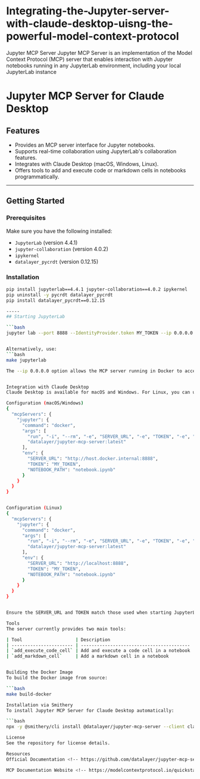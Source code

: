 # Integrating-the-Jupyter-server-with-claude-desktop-uisng-the-powerful-model-context-protocol
Jupyter MCP Server Jupyter MCP Server is an implementation of the Model Context Protocol (MCP) server that enables interaction with Jupyter notebooks running in any JupyterLab environment, including your local JupyterLab instance


# Jupyter MCP Server for Claude Desktop

## Features

- Provides an MCP server interface for Jupyter notebooks.
- Supports real-time collaboration using JupyterLab's collaboration features.
- Integrates with Claude Desktop (macOS, Windows, Linux).
- Offers tools to add and execute code or markdown cells in notebooks programmatically.

---

## Getting Started

### Prerequisites

Make sure you have the following installed:

- `JupyterLab` (version 4.4.1)
- `jupyter-collaboration` (version 4.0.2)
- `ipykernel`
- `datalayer_pycrdt` (version 0.12.15)

### Installation

```bash
pip install jupyterlab==4.4.1 jupyter-collaboration==4.0.2 ipykernel
pip uninstall -y pycrdt datalayer_pycrdt
pip install datalayer_pycrdt==0.12.15

-----
## Starting JupyterLab

```bash
jupyter lab --port 8888 --IdentityProvider.token MY_TOKEN --ip 0.0.0.0


Alternatively, use:
```bash
make jupyterlab

The --ip 0.0.0.0 option allows the MCP server running in Docker to access your local JupyterLab.


Integration with Claude Desktop
Claude Desktop is available for macOS and Windows. For Linux, you can use an unofficial build script based on Nix.

Configuration (macOS/Windows)
{
  "mcpServers": {
    "jupyter": {
      "command": "docker",
      "args": [
        "run", "-i", "--rm", "-e", "SERVER_URL", "-e", "TOKEN", "-e", "NOTEBOOK_PATH",
        "datalayer/jupyter-mcp-server:latest"
      ],
      "env": {
        "SERVER_URL": "http://host.docker.internal:8888",
        "TOKEN": "MY_TOKEN",
        "NOTEBOOK_PATH": "notebook.ipynb"
      }
    }
  }
}


Configuration (Linux)
{
  "mcpServers": {
    "jupyter": {
      "command": "docker",
      "args": [
        "run", "-i", "--rm", "-e", "SERVER_URL", "-e", "TOKEN", "-e", "NOTEBOOK_PATH", "--network=host",
        "datalayer/jupyter-mcp-server:latest"
      ],
      "env": {
        "SERVER_URL": "http://localhost:8888",
        "TOKEN": "MY_TOKEN",
        "NOTEBOOK_PATH": "notebook.ipynb"
      }
    }
  }
}


Ensure the SERVER_URL and TOKEN match those used when starting JupyterLab. The NOTEBOOK_PATH should be relative to the directory where JupyterLab was started.

Tools
The server currently provides two main tools:

| Tool                    | Description                               | Input Parameter      | Output          |
| ----------------------- | ----------------------------------------- | -------------------- | --------------- |
| `add_execute_code_cell` | Add and execute a code cell in a notebook | `cell_content` (str) | Cell output     |
| `add_markdown_cell`     | Add a markdown cell in a notebook         | `cell_content` (str) | Success message |


Building the Docker Image
To build the Docker image from source:

```bash
make build-docker

Installation via Smithery
To install Jupyter MCP Server for Claude Desktop automatically:

```bash
npx -y @smithery/cli install @datalayer/jupyter-mcp-server --client claude

License
See the repository for license details.

Resources
Official Documentation <!-- https://github.com/datalayer/jupyter-mcp-server -->

MCP Documentation Website <!-- https://modelcontextprotocol.io/quickstart/user#2-add-the-filesystem-mcp-server -->